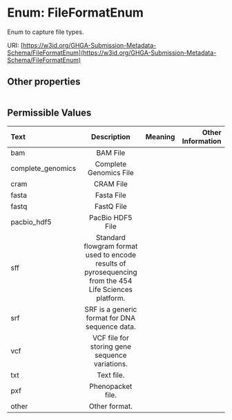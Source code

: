 
# Enum: FileFormatEnum


Enum to capture file types.

URI: [https://w3id.org/GHGA-Submission-Metadata-Schema/FileFormatEnum](https://w3id.org/GHGA-Submission-Metadata-Schema/FileFormatEnum)


## Other properties

|  |  |  |
| --- | --- | --- |

## Permissible Values

| Text | Description | Meaning | Other Information |
| :--- | :---: | :---: | ---: |
| bam | BAM File |  |  |
| complete_genomics | Complete Genomics File |  |  |
| cram | CRAM File |  |  |
| fasta | Fasta File |  |  |
| fastq | FastQ File |  |  |
| pacbio_hdf5 | PacBio HDF5 File |  |  |
| sff | Standard flowgram format used to encode results of pyrosequencing from the 454 Life Sciences platform. |  |  |
| srf | SRF is a generic format for DNA sequence data. |  |  |
| vcf | VCF file for storing gene sequence variations. |  |  |
| txt | Text file. |  |  |
| pxf | Phenopacket file. |  |  |
| other | Other format. |  |  |

